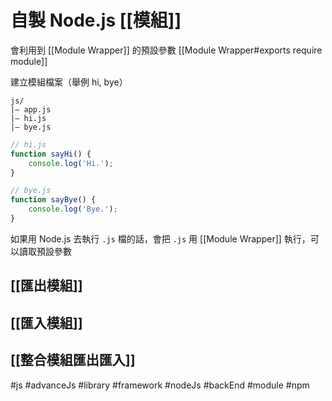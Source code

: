 # 自製 Node.js [[模組]]
會利用到 [[Module Wrapper]] 的預設參數 [[Module Wrapper#exports require module]]

建立模組檔案（舉例 hi, bye）
```
js/
|– app.js		
|– hi.js
|– bye.js
```

```js
// hi.js
function sayHi() {
	console.log('Hi.');
}
```

```js
// bye.js
function sayBye() {
	console.log('Bye.');
}
```

如果用 Node.js 去執行 `.js` 檔的話，會把 `.js` 用 [[Module Wrapper]] 執行，可以讀取預設參數

## [[匯出模組]]
## [[匯入模組]]
## [[整合模組匯出匯入]]

#js #advanceJs #library #framework #nodeJs #backEnd #module #npm